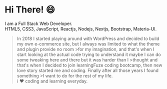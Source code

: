 # Hi There! :smile:
I am a Full Stack Web Developer.<br>
HTML5, CSS3, JavaScript, Reactjs, Nodejs, Nextjs, Bootstrap, Materia-UI.<br>
>In 2018 I started playing around with WordPress and decided to build my own e-commerce site, but I always was limited to what the theme and plugin provide no room >for my imagination, and that's when I start looking at the actual code trying to understand it maybe I can do some tweaking here and there but it was harder than I >thought and that's when I decided to  join learningFuze coding bootcamp, then new love story started me and coding. Finally after all those years I found something >I want to do for the rest of my life.<br>
i :heart: coding and learning everyday.

<!--
**malmossa/malmossa** is a ✨ _special_ ✨ repository because its `README.md` (this file) appears on your GitHub profile.

Here are some ideas to get you started:

- 🔭 I’m currently working on ...
- 🌱 I’m currently learning ...
- 👯 I’m looking to collaborate on ...
- 🤔 I’m looking for help with ...
- 💬 Ask me about ...
- 📫 How to reach me: ...
- 😄 Pronouns: ...
- ⚡ Fun fact: ...
-->
